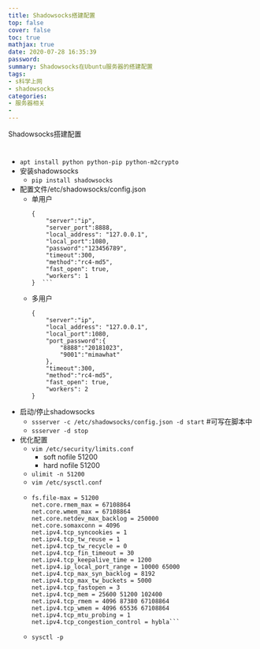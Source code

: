 ```yaml
---
title: Shadowsocks搭建配置
top: false
cover: false
toc: true
mathjax: true
date: 2020-07-28 16:35:39
password: 
summary: Shadowsocks在Ubuntu服务器的搭建配置
tags: 
- s科学上网
- shadowsocks
categories: 
- 服务器相关
- 
---
```

<div style="padding-bottom: 24px;">Shadowsocks搭建配置</div>
</div>

*   `apt install python python-pip python-m2crypto`
*   安装shadowsocks
    *   `pip install shadowsocks`
*   配置文件/etc/shadowsocks/config.json
    *   单用户  
    	```
        {  
	        "server":"ip",  
	        "server_port":8888,  
	        "local_address": "127.0.0.1",  
	        "local_port":1080,  
	        "password":"123456789",  
	        "timeout":300,  
	        "method":"rc4-md5",  
	        "fast_open": true,  
	        "workers": 1  
        }  ```

    *   多用户 
        ```
        {  
	        "server":"ip",  
	        "local_address": "127.0.0.1",  
	        "local_port":1080,  
	        "port_password":{  
		        "8888":"20181023",  
		        "9001":"mimawhat"  
        	},  
	        "timeout":300,  
	        "method":"rc4-md5",  
	        "fast_open": true,  
	        "workers": 2  
        }  
        ```
*   启动/停止shadowsocks
    *   `ssserver -c /etc/shadowsocks/config.json -d start`  \#可写在脚本中
    *   `ssserver -d stop`
*   优化配置
    *   `vim /etc/security/limits.conf`  
        * soft nofile 51200  
        * hard nofile 51200
    *   `ulimit -n 51200`
    *   `vim /etc/sysctl.conf`  
    *   ```
        fs.file-max = 51200  
        net.core.rmem_max = 67108864  
        net.core.wmem_max = 67108864  
        net.core.netdev_max_backlog = 250000  
        net.core.somaxconn = 4096  
        net.ipv4.tcp_syncookies = 1  
        net.ipv4.tcp_tw_reuse = 1  
        net.ipv4.tcp_tw_recycle = 0  
        net.ipv4.tcp_fin_timeout = 30  
        net.ipv4.tcp_keepalive_time = 1200  
        net.ipv4.ip_local_port_range = 10000 65000  
        net.ipv4.tcp_max_syn_backlog = 8192  
        net.ipv4.tcp_max_tw_buckets = 5000  
        net.ipv4.tcp_fastopen = 3  
        net.ipv4.tcp_mem = 25600 51200 102400  
        net.ipv4.tcp_rmem = 4096 87380 67108864  
        net.ipv4.tcp_wmem = 4096 65536 67108864  
        net.ipv4.tcp_mtu_probing = 1  
        net.ipv4.tcp_congestion_control = hybla```
    *   `sysctl -p`